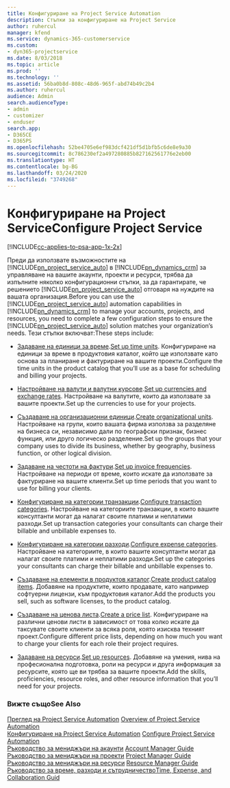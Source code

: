 ```yaml
---
title: Конфигуриране на Project Service Automation
description: Стъпки за конфигуриране на Project Service
author: ruhercul
manager: kfend
ms.service: dynamics-365-customerservice
ms.custom:
- dyn365-projectservice
ms.date: 8/03/2018
ms.topic: article
ms.prod: ''
ms.technology: ''
ms.assetid: 56ba0b8d-808c-48d6-965f-abd74b49c2b4
ms.author: ruhercul
audience: Admin
search.audienceType:
- admin
- customizer
- enduser
search.app:
- D365CE
- D365PS
ms.openlocfilehash: 52be4705e6ef983dcf421df5d1bfb5c6de8e9a30
ms.sourcegitcommit: 8c786230ef2a497280885b827162561776e2eb00
ms.translationtype: HT
ms.contentlocale: bg-BG
ms.lasthandoff: 03/24/2020
ms.locfileid: "3749268"
---
```

# <a name="configure-project-service"></a><span data-ttu-id="fd4e0-103">Конфигуриране на Project Service</span><span class="sxs-lookup"><span data-stu-id="fd4e0-103">Configure Project Service</span></span>

[!INCLUDE[cc-applies-to-psa-app-1x-2x](../includes/cc-applies-to-psa-app-1x-2x.md)]

<span data-ttu-id="fd4e0-104">Преди да използвате възможностите на [!INCLUDE[pn_project_service_auto](../includes/pn-project-service-auto.md)] в [!INCLUDE[pn_dynamics_crm](../includes/pn-dynamics-crm.md)] за управляване на вашите акаунти, проекти и ресурси, трябва да изпълните няколко конфигурационни стъпки, за да гарантирате, че решението [!INCLUDE[pn_project_service_auto](../includes/pn-project-service-auto.md)] отговаря на нуждите на вашата организация.</span><span class="sxs-lookup"><span data-stu-id="fd4e0-104">Before you can use the [!INCLUDE[pn_project_service_auto](../includes/pn-project-service-auto.md)] automation capabilities in [!INCLUDE[pn_dynamics_crm](../includes/pn-dynamics-crm.md)] to manage your accounts, projects, and resources, you need to complete a few configuration steps to ensure the [!INCLUDE[pn_project_service_auto](../includes/pn-project-service-auto.md)] solution matches your organization’s needs.</span></span> <span data-ttu-id="fd4e0-105">Тези стъпки включват:</span><span class="sxs-lookup"><span data-stu-id="fd4e0-105">These steps include:</span></span>  
  
-   <span data-ttu-id="fd4e0-106">[Задаване на единици за време](../project-service/set-up-time-units.md).</span><span class="sxs-lookup"><span data-stu-id="fd4e0-106">[Set up time units](../project-service/set-up-time-units.md).</span></span> <span data-ttu-id="fd4e0-107">Конфигуриране на единици за време в продуктовия каталог, който ще използвате като основа за планиране и фактуриране на вашите проекти.</span><span class="sxs-lookup"><span data-stu-id="fd4e0-107">Configure the time units in the product catalog that you’ll use as a base for scheduling and billing your projects.</span></span>  
  
-   <span data-ttu-id="fd4e0-108">[Настройване на валути и валутни курсове](../project-service/set-up-currencies-exchange-rates.md).</span><span class="sxs-lookup"><span data-stu-id="fd4e0-108">[Set up currencies and exchange rates](../project-service/set-up-currencies-exchange-rates.md).</span></span> <span data-ttu-id="fd4e0-109">Настройване на валутите, които да използвате за вашите проекти.</span><span class="sxs-lookup"><span data-stu-id="fd4e0-109">Set up the currencies to use for your projects.</span></span>  
  
-   <span data-ttu-id="fd4e0-110">[Създаване на организационни единици](../project-service/create-organizational-units.md).</span><span class="sxs-lookup"><span data-stu-id="fd4e0-110">[Create organizational units](../project-service/create-organizational-units.md).</span></span> <span data-ttu-id="fd4e0-111">Настройване на групи, които вашата фирма използва за разделяне на бизнеса си, независимо дали по географски признак, бизнес функция, или друго логическо разделение.</span><span class="sxs-lookup"><span data-stu-id="fd4e0-111">Set up the groups that your company uses to divide its business, whether by geography, business function, or other logical division.</span></span>  
  
-   <span data-ttu-id="fd4e0-112">[Задаване на честоти на фактури](../project-service/set-up-invoice-frequencies.md).</span><span class="sxs-lookup"><span data-stu-id="fd4e0-112">[Set up invoice frequencies](../project-service/set-up-invoice-frequencies.md).</span></span> <span data-ttu-id="fd4e0-113">Настройване на периоди от време, които искате да използвате за фактуриране на вашите клиенти.</span><span class="sxs-lookup"><span data-stu-id="fd4e0-113">Set up time periods that you want to use for billing your clients.</span></span>  
  
-   <span data-ttu-id="fd4e0-114">[Конфигуриране на категории транзакции](../project-service/configure-transaction-categories.md).</span><span class="sxs-lookup"><span data-stu-id="fd4e0-114">[Configure transaction categories](../project-service/configure-transaction-categories.md).</span></span> <span data-ttu-id="fd4e0-115">Настройване на категориите транзакции, в които вашите консултанти могат да налагат своите платими и неплатими разходи.</span><span class="sxs-lookup"><span data-stu-id="fd4e0-115">Set up transaction categories your consultants can charge their billable and unbillable expenses to.</span></span>  
  
-   <span data-ttu-id="fd4e0-116">[Конфигуриране на категории разходи](../project-service/configure-expense-categories.md).</span><span class="sxs-lookup"><span data-stu-id="fd4e0-116">[Configure expense categories](../project-service/configure-expense-categories.md).</span></span> <span data-ttu-id="fd4e0-117">Настройване на категориите, в които вашите консултанти могат да налагат своите платими и неплатими разходи.</span><span class="sxs-lookup"><span data-stu-id="fd4e0-117">Set up the categories your consultants can charge their billable and unbillable expenses to.</span></span>  
  
-   <span data-ttu-id="fd4e0-118">[Създаване на елементи в продуктов каталог](../project-service/create-product-catalog-items.md).</span><span class="sxs-lookup"><span data-stu-id="fd4e0-118">[Create product catalog items](../project-service/create-product-catalog-items.md).</span></span> <span data-ttu-id="fd4e0-119">Добавяне на продуктите, които продавате, като например софтуерни лицензи, към продуктовия каталог.</span><span class="sxs-lookup"><span data-stu-id="fd4e0-119">Add the products you sell, such as software licenses, to the product catalog.</span></span>  
  
-   <span data-ttu-id="fd4e0-120">[Създаване на ценова листа](../project-service/create-price-list.md).</span><span class="sxs-lookup"><span data-stu-id="fd4e0-120">[Create a price list](../project-service/create-price-list.md).</span></span> <span data-ttu-id="fd4e0-121">Конфигуриране на различни ценови листи в зависимост от това колко искате да таксувате своите клиенти за всяка роля, която изисква техният проект.</span><span class="sxs-lookup"><span data-stu-id="fd4e0-121">Configure different price lists, depending on how much you want to charge your clients for each role their project requires.</span></span>  
  
-   <span data-ttu-id="fd4e0-122">[Задаване на ресурси](../project-service/set-up-resources.md).</span><span class="sxs-lookup"><span data-stu-id="fd4e0-122">[Set up resources](../project-service/set-up-resources.md).</span></span> <span data-ttu-id="fd4e0-123">Добавяне на умения, нива на професионална подготовка, роли на ресурси и друга информация за ресурсите, която ще ви трябва за вашите проекти.</span><span class="sxs-lookup"><span data-stu-id="fd4e0-123">Add the skills, proficiencies, resource roles, and other resource information that you’ll need for your projects.</span></span>  
  
### <a name="see-also"></a><span data-ttu-id="fd4e0-124">Вижте също</span><span class="sxs-lookup"><span data-stu-id="fd4e0-124">See Also</span></span>  
 <span data-ttu-id="fd4e0-125">[Преглед на Project Service Automation](../project-service/overview.md) </span><span class="sxs-lookup"><span data-stu-id="fd4e0-125">[Overview of Project Service Automation](../project-service/overview.md) </span></span>  
 <span data-ttu-id="fd4e0-126">[Конфигуриране на Project Service Automation](../project-service/configure.md) </span><span class="sxs-lookup"><span data-stu-id="fd4e0-126">[Configure Project Service Automation](../project-service/configure.md) </span></span>  
 <span data-ttu-id="fd4e0-127">[Ръководство за мениджъри на акаунти](../project-service/account-manager-guide.md) </span><span class="sxs-lookup"><span data-stu-id="fd4e0-127">[Account Manager Guide](../project-service/account-manager-guide.md) </span></span>  
 <span data-ttu-id="fd4e0-128">[Ръководство за мениджъри на проекти](../project-service/project-manager-guide.md) </span><span class="sxs-lookup"><span data-stu-id="fd4e0-128">[Project Manager Guide](../project-service/project-manager-guide.md) </span></span>  
 <span data-ttu-id="fd4e0-129">[Ръководство за мениджъри на ресурси](../project-service/resource-manager-guide.md) </span><span class="sxs-lookup"><span data-stu-id="fd4e0-129">[Resource Manager Guide](../project-service/resource-manager-guide.md) </span></span>  
 [<span data-ttu-id="fd4e0-130">Ръководство за време, разходи и сътрудничество</span><span class="sxs-lookup"><span data-stu-id="fd4e0-130">Time, Expense, and Collaboration Guid</span></span>](../project-service/time-expense-collaboration-guide.md)
